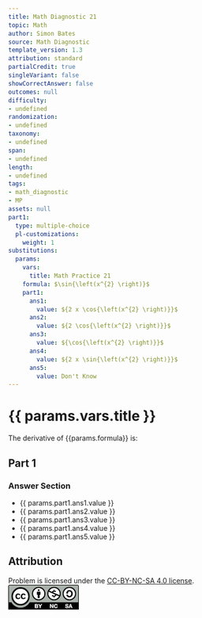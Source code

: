 ```yaml
---
title: Math Diagnostic 21
topic: Math
author: Simon Bates
source: Math Diagnostic
template_version: 1.3
attribution: standard
partialCredit: true
singleVariant: false
showCorrectAnswer: false
outcomes: null
difficulty:
- undefined
randomization:
- undefined
taxonomy:
- undefined
span:
- undefined
length:
- undefined
tags:
- math_diagnostic
- MP
assets: null
part1:
  type: multiple-choice
  pl-customizations:
    weight: 1
substitutions:
  params:
    vars:
      title: Math Practice 21
    formula: $\sin{\left(x^{2} \right)}$
    part1:
      ans1:
        value: ${2 x \cos{\left(x^{2} \right)}}$
      ans2:
        value: ${2 \cos{\left(x^{2} \right)}}$
      ans3:
        value: ${\cos{\left(x^{2} \right)}}$
      ans4:
        value: ${2 x \sin{\left(x^{2} \right)}}$
      ans5:
        value: Don't Know
---
```

# {{ params.vars.title }}
The derivative of {{params.formula}} is:

## Part 1

### Answer Section

- {{ params.part1.ans1.value }}
- {{ params.part1.ans2.value }}
- {{ params.part1.ans3.value }}
- {{ params.part1.ans4.value }}
- {{ params.part1.ans5.value }}

## Attribution

Problem is licensed under the [CC-BY-NC-SA 4.0 license](https://creativecommons.org/licenses/by-nc-sa/4.0/).<br> ![The Creative Commons 4.0 license requiring attribution-BY, non-commercial-NC, and share-alike-SA license.](https://raw.githubusercontent.com/firasm/bits/master/by-nc-sa.png)
